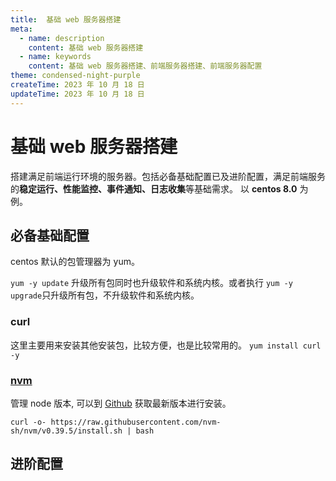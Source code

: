 ```yaml
---
title:  基础 web 服务器搭建
meta:
  - name: description
    content: 基础 web 服务器搭建
  - name: keywords
    content: 基础 web 服务器搭建、前端服务器搭建、前端服务器配置
theme: condensed-night-purple
createTime: 2023 年 10 月 18 日
updateTime: 2023 年 10 月 18 日
---
```


# 基础 web 服务器搭建

搭建满足前端运行环境的服务器。包括必备基础配置已及进阶配置，满足前端服务的**稳定运行、性能监控、事件通知、日志收集**等基础需求。 以 **centos 8.0** 为例。

## 必备基础配置

centos 默认的包管理器为 yum。 

``yum -y update`` 升级所有包同时也升级软件和系统内核。或者执行 ``yum -y upgrade``只升级所有包，不升级软件和系统内核。

### curl
这里主要用来安装其他安装包，比较方便，也是比较常用的。
 ``yum install curl -y``

### [nvm]('https://github.com/nvm-sh/nvm')
管理 node 版本, 可以到 [Github]('https://github.com/nvm-sh/nvm') 获取最新版本进行安装。

``curl -o- https://raw.githubusercontent.com/nvm-sh/nvm/v0.39.5/install.sh | bash``

### 

## 进阶配置

